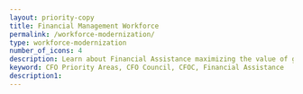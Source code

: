 ```yaml
---
layout: priority-copy
title: Financial Management Workforce
permalink: /workforce-modernization/
type: workforce-modernization
number_of_icons: 4
description: Learn about Financial Assistance maximizing the value of grant funding.
keyword: CFO Priority Areas, CFO Council, CFOC, Financial Assistance
description1:
---
```




